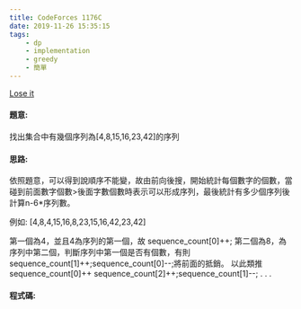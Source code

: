 ```yaml
---
title: CodeForces 1176C
date: 2019-11-26 15:35:15
tags:
    - dp
    - implementation
    - greedy
    - 簡單
---
```

[Lose it](http://codeforces.com/problemset/problem/1176/C)


#### 題意:
找出集合中有幾個序列為[4,8,15,16,23,42]的序列
<!-- more -->
#### 思路:
依照題意，可以得到說順序不能變，故由前向後搜，開始統計每個數字的個數，當碰到前面數字個數>後面字數個數時表示可以形成序列，最後統計有多少個序列後計算n-6*序列數。

例如:
[4,8,4,15,16,8,23,15,16,42,23,42]

第一個為4，並且4為序列的第一個，故 sequence_count[0]++;
第二個為8，為序列中第二個，判斷序列中第一個是否有個數，有則 sequence_count[1]++;sequence_count[0]--;將前面的抵銷。
以此類推
sequence_count[0]++
sequence_count[2]++;sequence_count[1]--;
.
.
.

#### 程式碼:
<script src="https://gist.github.com/Daviswww/d83328cdf1580e2bed0b468b045ac0bd.js"></script>